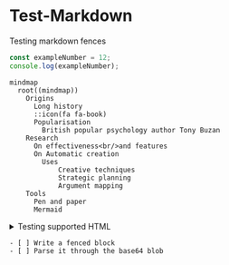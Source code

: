 # Test-Markdown
Testing markdown fences


```js
const exampleNumber = 12;
console.log(exampleNumber);
```

```mermaid
mindmap
  root((mindmap))
    Origins
      Long history
      ::icon(fa fa-book)
      Popularisation
        British popular psychology author Tony Buzan
    Research
      On effectiveness<br/>and features
      On Automatic creation
        Uses
            Creative techniques
            Strategic planning
            Argument mapping
    Tools
      Pen and paper
      Mermaid
```

<details>
  <summary>Testing supported HTML</summary>
  I think details are supported in gfm
</details>


```objectives
- [ ] Write a fenced block
- [ ] Parse it through the base64 blob
```

<!--
```objectives
- [ ] Write a fenced block
- [ ] Parse it through the base64 blob
```
-->
